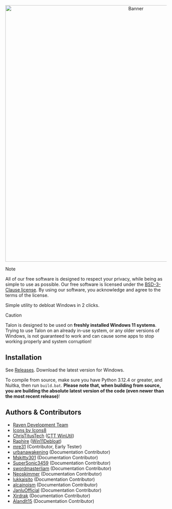 <p align="center">
  <img src="banner.png" alt="Banner" width="800">
</p>

> [!NOTE]
> All of our free software is designed to respect your privacy, while being as simple to use as possible. Our free software is licensed under the [BSD-3-Clause license](https://ravendevteam.org/files/BSD-3-Clause.txt). By using our software, you acknowledge and agree to the terms of the license.

Simple utility to debloat Windows in 2 clicks.

> [!CAUTION]
> Talon is designed to be used on **freshly installed Windows 11 systems**. Trying to use Talon on an already in-use system, or any older versions of Windows, is not guaranteed to work and can cause some apps to stop working properly and system corruption!

## Installation
See [Releases](https://github.com/ravendevteam/talon/releases). Download the latest version for Windows.

To compile from source, make sure you have Python 3.12.4 or greater, and Nuitka, then run `build.bat`. **Please note that, when building from source, you are building the absolute latest version of the code (even newer than the most recent release)**!

## Authors & Contributors

- [Raven Development Team](https://ravendevteam.org/)
- [Icons by Icons8](https://icons8.com/)
- [ChrisTitusTech](https://github.com/christitustech) ([CTT WinUtil](https://github.com/christitustech/winutil))
- [Raphire](https://github.com/Raphire) ([Win11Debloat](https://github.com/Raphire/Win11Debloat))
- [mre31](https://github.com/mre31) (Contributor, Early Tester)
- [urbanawakening](https://github.com/urbanawakening) (Documentation Contributor)
- [Mskitty301](https://github.com/Mskitty301) (Documentation Contributor)
- [SuperSonic3459](https://github.com/SuperSonic3459) (Documentation Contributor)
- [swordmasterliam](https://github.com/swordmasterliam) (Documentation Contributor)
- [Neoskimmer](https://github.com/Neoskimmer) (Documentation Contributor)
- [lukkaisito](https://github.com/lukkaisito) (Documentation Contributor)
- [alcainoism](https://github.com/alcainoism) (Documentation Contributor)
- [JanluOfficial](https://github.com/JanluOfficial) (Documentation Contributor)
- [Xirdrak](https://github.com/Xirdrak) (Documentation Contributor)
- [Alandlt15](https://github.com/Alandlt15) (Documentation Contributor)
